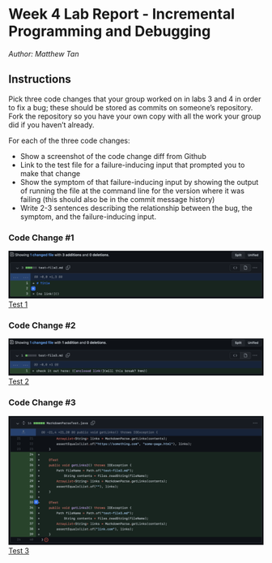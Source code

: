 # Week 4 Lab Report - Incremental Programming and Debugging
*Author: Matthew Tan*

## Instructions
Pick three code changes that your group worked on in labs 3 and 4 in order to fix a bug; these should be stored as commits on someone’s repository. Fork the repository so you have your own copy with all the work your group did if you haven’t already.

For each of the three code changes:

- Show a screenshot of the code change diff from Github
- Link to the test file for a failure-inducing input that prompted you to make that change
- Show the symptom of that failure-inducing input by showing the output of running the file at the command line for the version where it was failing (this should also be in the commit message history)
- Write 2-3 sentences describing the relationship between the bug, the symptom, and the failure-inducing input.

### Code Change #1
![image](lab2-pngs/lab2-test1.png)
[Test 1](https://github.com/Tantime/markdown-parse/commit/ef25323083aaa003c62c59b8d2f5ad4b3df34a3b)

### Code Change #2
![image](lab2-pngs/lab2-test2.png)
[Test 2](https://github.com/Tantime/markdown-parse/commit/10452ee1127f00b75af2cd3884f7e2aa2caad09f)

### Code Change #3
![image](lab2-pngs/lab2-getlinks2-getlinks3.png)
[Test 3](https://github.com/Tantime/markdown-parse/commit/06f6858cacf895962624faf061035a0fab457926)